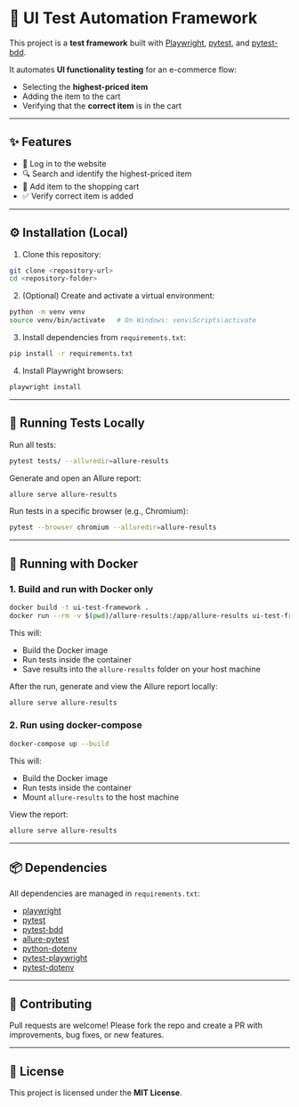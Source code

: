 # 🧪 UI Test Automation Framework

This project is a **test framework** built with [Playwright](https://playwright.dev/), [pytest](https://docs.pytest.org/), and [pytest-bdd](https://pytest-bdd.readthedocs.io/).  

It automates **UI functionality testing** for an e-commerce flow:
- Selecting the **highest-priced item**
- Adding the item to the cart
- Verifying that the **correct item** is in the cart

---

## ✨ Features

- 🔑 Log in to the website  
- 🔍 Search and identify the highest-priced item  
- 🛒 Add item to the shopping cart  
- ✅ Verify correct item is added  

---

## ⚙️ Installation (Local)

1. Clone this repository:

```bash
git clone <repository-url>
cd <repository-folder>
```

2. (Optional) Create and activate a virtual environment:

```bash
python -m venv venv
source venv/bin/activate   # On Windows: venv\Scripts\activate
```

3. Install dependencies from `requirements.txt`:

```bash
pip install -r requirements.txt
```

4. Install Playwright browsers:

```bash
playwright install
```

---

## 🚀 Running Tests Locally

Run all tests:

```bash
pytest tests/ --alluredir=allure-results
```

Generate and open an Allure report:

```bash
allure serve allure-results
```

Run tests in a specific browser (e.g., Chromium):

```bash
pytest --browser chromium --alluredir=allure-results
```

---

## 🐳 Running with Docker

### 1. Build and run with Docker only

```bash
docker build -t ui-test-framework .
docker run --rm -v $(pwd)/allure-results:/app/allure-results ui-test-framework
```

This will:
- Build the Docker image  
- Run tests inside the container  
- Save results into the `allure-results` folder on your host machine  

After the run, generate and view the Allure report locally:

```bash
allure serve allure-results
```

### 2. Run using docker-compose

```bash
docker-compose up --build
```

This will:
- Build the Docker image  
- Run tests inside the container  
- Mount `allure-results` to the host machine  

View the report:

```bash
allure serve allure-results
```

---

## 📦 Dependencies

All dependencies are managed in `requirements.txt`:

- [playwright](https://playwright.dev/)  
- [pytest](https://docs.pytest.org/)  
- [pytest-bdd](https://pytest-bdd.readthedocs.io/)  
- [allure-pytest](https://docs.qameta.io/allure/)  
- [python-dotenv](https://pypi.org/project/python-dotenv/)  
- [pytest-playwright](https://pypi.org/project/pytest-playwright/)  
- [pytest-dotenv](https://pypi.org/project/pytest-dotenv/)  

---

## 🤝 Contributing

Pull requests are welcome! Please fork the repo and create a PR with improvements, bug fixes, or new features.

---

## 📄 License

This project is licensed under the **MIT License**.
